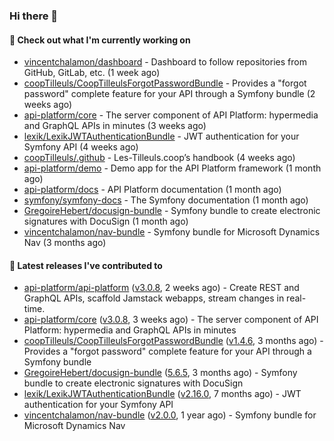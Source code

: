 ### Hi there 👋

#### 👷 Check out what I'm currently working on

- [vincentchalamon/dashboard](https://github.com/vincentchalamon/dashboard) - Dashboard to follow repositories from GitHub, GitLab, etc. (1 week ago)
- [coopTilleuls/CoopTilleulsForgotPasswordBundle](https://github.com/coopTilleuls/CoopTilleulsForgotPasswordBundle) - Provides a &#34;forgot password&#34; complete feature for your API through a Symfony bundle (2 weeks ago)
- [api-platform/core](https://github.com/api-platform/core) - The server component of API Platform: hypermedia and GraphQL APIs in minutes (3 weeks ago)
- [lexik/LexikJWTAuthenticationBundle](https://github.com/lexik/LexikJWTAuthenticationBundle) - JWT authentication for your Symfony API (4 weeks ago)
- [coopTilleuls/.github](https://github.com/coopTilleuls/.github) - Les-Tilleuls.coop’s handbook (4 weeks ago)
- [api-platform/demo](https://github.com/api-platform/demo) - Demo app for the API Platform framework (1 month ago)
- [api-platform/docs](https://github.com/api-platform/docs) - API Platform documentation (1 month ago)
- [symfony/symfony-docs](https://github.com/symfony/symfony-docs) - The Symfony documentation (1 month ago)
- [GregoireHebert/docusign-bundle](https://github.com/GregoireHebert/docusign-bundle) - Symfony bundle to create electronic signatures with DocuSign (1 month ago)
- [vincentchalamon/nav-bundle](https://github.com/vincentchalamon/nav-bundle) - Symfony bundle for Microsoft Dynamics Nav (3 months ago)

#### 🔭 Latest releases I've contributed to

- [api-platform/api-platform](https://github.com/api-platform/api-platform) ([v3.0.8](https://github.com/api-platform/api-platform/releases/tag/v3.0.8), 2 weeks ago) - Create REST and GraphQL APIs, scaffold Jamstack webapps, stream changes in real-time.
- [api-platform/core](https://github.com/api-platform/core) ([v3.0.8](https://github.com/api-platform/core/releases/tag/v3.0.8), 3 weeks ago) - The server component of API Platform: hypermedia and GraphQL APIs in minutes
- [coopTilleuls/CoopTilleulsForgotPasswordBundle](https://github.com/coopTilleuls/CoopTilleulsForgotPasswordBundle) ([v1.4.6](https://github.com/coopTilleuls/CoopTilleulsForgotPasswordBundle/releases/tag/v1.4.6), 3 months ago) - Provides a &#34;forgot password&#34; complete feature for your API through a Symfony bundle
- [GregoireHebert/docusign-bundle](https://github.com/GregoireHebert/docusign-bundle) ([5.6.5](https://github.com/GregoireHebert/docusign-bundle/releases/tag/5.6.5), 3 months ago) - Symfony bundle to create electronic signatures with DocuSign
- [lexik/LexikJWTAuthenticationBundle](https://github.com/lexik/LexikJWTAuthenticationBundle) ([v2.16.0](https://github.com/lexik/LexikJWTAuthenticationBundle/releases/tag/v2.16.0), 7 months ago) - JWT authentication for your Symfony API
- [vincentchalamon/nav-bundle](https://github.com/vincentchalamon/nav-bundle) ([v2.0.0](https://github.com/vincentchalamon/nav-bundle/releases/tag/v2.0.0), 1 year ago) - Symfony bundle for Microsoft Dynamics Nav

